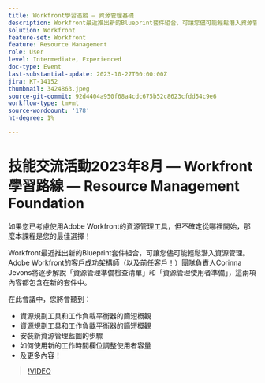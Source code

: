 ```yaml
---
title: Workfront學習追蹤 — 資源管理基礎
description: Workfront最近推出新的Blueprint套件組合，可讓您儘可能輕鬆潛入資源管理。   安裝新資源管理藍圖的資源規劃工具和工作負載平衡器步驟的簡短概觀
solution: Workfront
feature-set: Workfront
feature: Resource Management
role: User
level: Intermediate, Experienced
doc-type: Event
last-substantial-update: 2023-10-27T00:00:00Z
jira: KT-14152
thumbnail: 3424863.jpeg
source-git-commit: 92d4404a950f68a4cdc675b52c8623cfdd54c9e6
workflow-type: tm+mt
source-wordcount: '178'
ht-degree: 1%

---
```



# 技能交流活動2023年8月 — Workfront學習路線 — Resource Management Foundation

如果您已考慮使用Adobe Workfront的資源管理工具，但不確定從哪裡開始，那麼本課程是您的最佳選擇！

Workfront最近推出新的Blueprint套件組合，可讓您儘可能輕鬆潛入資源管理。 Adobe Workfront的客戶成功架構師（以及前任客戶！）團隊負責人Corinna Jevons將逐步解說「資源管理準備檢查清單」和「資源管理使用者準備」，這兩項內容都包含在新的套件中。

在此會議中，您將會聽到：

* 資源規劃工具和工作負載平衡器的簡短概觀
* 資源規劃工具和工作負載平衡器的簡短概觀
* 安裝新資源管理藍圖的步驟
* 如何使用新的工作時間欄位調整使用者容量
* 及更多內容！

>[!VIDEO](https://video.tv.adobe.com/v/3424863/?learn=on)
